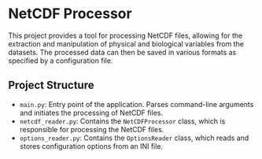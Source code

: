 # NetCDF Processor

This project provides a tool for processing NetCDF files, allowing for the extraction and manipulation of physical and biological variables from the datasets. The processed data can then be saved in various formats as specified by a configuration file.

## Project Structure

- `main.py`: Entry point of the application. Parses command-line arguments and initiates the processing of NetCDF files.
- `netcdf_reader.py`: Contains the `NetCDFProcessor` class, which is responsible for processing the NetCDF files.
- `options_reader.py`: Contains the `OptionsReader` class, which reads and stores configuration options from an INI file.

